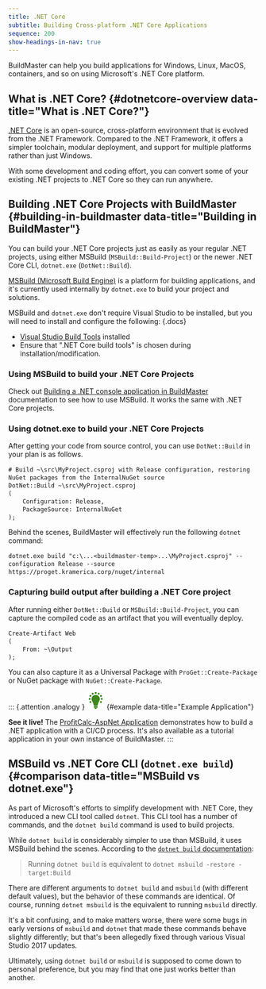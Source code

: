 ```yaml
---
title: .NET Core
subtitle: Building Cross-platform .NET Core Applications
sequence: 200
show-headings-in-nav: true
---
```


BuildMaster can help you build applications for Windows, Linux, MacOS, containers, and so on using Microsoft's .NET Core platform.


## What is .NET Core?  {#dotnetcore-overview data-title="What is .NET Core?"}

[.NET Core](https://docs.microsoft.com/en-us/dotnet/core/) is an open-source, cross-platform environment that is evolved from the .NET Framework. Compared to the .NET Framework, it offers a simpler toolchain, modular deployment, and support for multiple platforms rather than just Windows. 

With some development and coding effort, you can convert some of your existing .NET projects to .NET Core so they can run anywhere.

## Building .NET Core Projects with BuildMaster {#building-in-buildmaster data-title="Building in BuildMaster"}

You can build your .NET Core projects just as easily as your regular .NET projects, using either MSBuild (`MSBuild::Build-Project`) or the newer .NET Core CLI, `dotnet.exe` (`DotNet::Build`).

[MSBuild (Microsoft Build Engine)](https://docs.microsoft.com/en-us/visualstudio/msbuild/msbuild) is a platform for building applications, and it's currently used internally by `dotnet.exe` to build your project and solutions. 

MSBuild and `dotnet.exe` don't require Visual Studio to be installed, but you will need to install and configure the following:
{.docs}
 - [Visual Studio Build Tools](https://visualstudio.microsoft.com/downloads) installed
 - Ensure that ".NET Core build tools" is chosen during installation/modification.

### Using MSBuild to build your .NET Core Projects

Check out [Building a .NET console application in BuildMaster](console-app) documentation to see how to use MSBuild. It works the same with .NET Core projects.


### Using dotnet.exe to build your .NET Core Projects

After getting your code from source control, you can use `DotNet::Build` in your plan is as follows.

```
# Build ~\src\MyProject.csproj with Release configuration, restoring NuGet packages from the InternalNuGet source
DotNet::Build ~\src\MyProject.csproj
(
    Configuration: Release,
    PackageSource: InternalNuGet
);
```

Behind the scenes, BuildMaster will effectively run the following `dotnet` command:

```
dotnet.exe build "c:\...<buildmaster-temp>...\MyProject.csproj" --configuration Release --source https://proget.kramerica.corp/nuget/internal
```

### Capturing build output after building a .NET Core project 

After running either ``DotNet::Build`` or `MSBuild::Build-Project`, you can capture the compiled code as an artifact that you will eventually deploy.

```
Create-Artifact Web
(
    From: ~\Output
);
```

You can also capture it as a Universal Package with `ProGet::Create-Package` or NuGet package with `NuGet::Create-Package`.

::: {.attention .analogy } 
![Light bulb](/resources/images/icons/analogy.png)  {#example data-title="Example Application"}

**See it live!** The [ProfitCalc-AspNet Application](https://buildmaster.inedo.com/applications/35/) demonstrates how to build a .NET application with a CI/CD process. It's also available as a tutorial application in your own instance of BuildMaster.
:::

## MSBuild vs .NET Core CLI (`dotnet.exe build`) {#comparison data-title="MSBuild vs dotnet.exe"}

As part of Microsoft's efforts to simplify development with .NET Core, they introduced a new CLI tool called `dotnet`. This CLI tool has a number of commands, and the `dotnet build` command is used to build projects. 

While `dotnet build` is considerably simpler to use than MSBuild, it uses MSBuild behind the scenes. According to the [`dotnet build` documentation](https://docs.microsoft.com/en-us/dotnet/core/tools/dotnet-build):

> Running `dotnet build` is equivalent to `dotnet msbuild -restore -target:Build`

There are different arguments to `dotnet build` and `msbuild` (with different default values), but the behavior of these commands are identical. Of course, running `dotnet msbuild` is the equivalent to running `msbuild` directly. 

It's a bit confusing, and to make matters worse, there were some bugs in early versions of `msbuild` and `dotnet` that made these commands behave slightly differently; but that's been allegedly fixed through various Visual Studio 2017 updates.

Ultimately, using `dotnet build` or `msbuild` is supposed to come down to personal preference, but you may find that one just works better than another.

